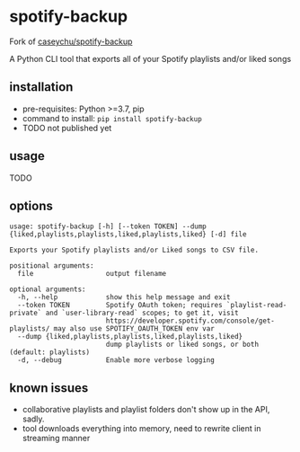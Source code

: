# spotify-backup
Fork of [caseychu/spotify-backup](https://github.com/caseychu/spotify-backup)

A Python CLI tool that exports all of your Spotify playlists and/or liked songs

## installation
- pre-requisites: Python >=3.7, pip
- command to install: `pip install spotify-backup`
- TODO not published yet

## usage
TODO

## options
```
usage: spotify-backup [-h] [--token TOKEN] --dump {liked,playlists,playlists,liked,playlists,liked} [-d] file

Exports your Spotify playlists and/or Liked songs to CSV file.

positional arguments:
  file                  output filename

optional arguments:
  -h, --help            show this help message and exit
  --token TOKEN         Spotify OAuth token; requires `playlist-read-private` and `user-library-read` scopes; to get it, visit
                        https://developer.spotify.com/console/get-playlists/ may also use SPOTIFY_OAUTH_TOKEN env var
  --dump {liked,playlists,playlists,liked,playlists,liked}
                        dump playlists or liked songs, or both (default: playlists)
  -d, --debug           Enable more verbose logging
```

## known issues
- collaborative playlists and playlist folders don't show up in the API, sadly.
- tool downloads everything into memory, need to rewrite client in streaming manner